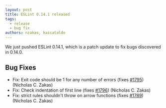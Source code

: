 ```yaml
---
layout: post
title: ESLint 0.14.1 released
tags:
  - release
  - bug fix
authors: nzakas, kaicataldo
---
```


We just pushed ESLint 0.14.1, which is a patch update to fix bugs discovered in 0.14.0.

## Bug Fixes

* Fix: Exit code should be 1 for any number of errors (fixes [#1795](https://github.com/eslint/eslint/issues/1795)) (Nicholas C. Zakas)
* Fix: Check indentation of first line (fixes [#1796](https://github.com/eslint/eslint/issues/1796)) (Nicholas C. Zakas)
* Fix: strict rules shouldn't throw on arrow functions (fixes [#1789](https://github.com/eslint/eslint/issues/1789)) (Nicholas C. Zakas)
